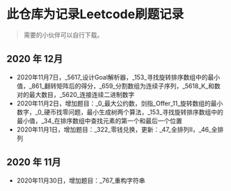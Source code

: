 # 此仓库为记录Leetcode刷题记录
> 需要的小伙伴可以自行下载。
## 2020 年 12月
- 2020年11月7日，_5617_设计Goal解析器，_153_寻找旋转排序数组中的最小值，_861_翻转矩阵后的得分，_659_分割数组为连续子序列，_5618_K_和数对的最大数目，_5620_连接连续二进制数字
- 2020年11月2日，增加题目：_0_最大公约数，剑指_Offer_11_旋转数组的最小数字，_0_硬币找零问题，最小生成树两个算法，_153_寻找旋转排序数组中的最小值，_34_在排序数组中查找元素的第一个和最后一个位置
- 2020年11月1日，增加题目：_322_零钱兑换，更新：_47_全排列II，_46_全排列
## 2020 年 11月
- 2020年11月30日，增加题目：_767_重构字符串
